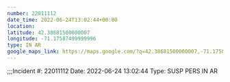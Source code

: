 ```yaml
---
number: 22011112
date_time: 2022-06-24T13:02:44+00:00
location: 
latitude: 42.38681500000007
longitude: -71.17587499999996
type: IN AR
google_maps_link: https://maps.google.com/?q=42.38681500000007,-71.17587499999996
---
```


;;;Incident #: 22011112  Date: 2022-06-24 13:02:44   Type: SUSP PERS IN AR
